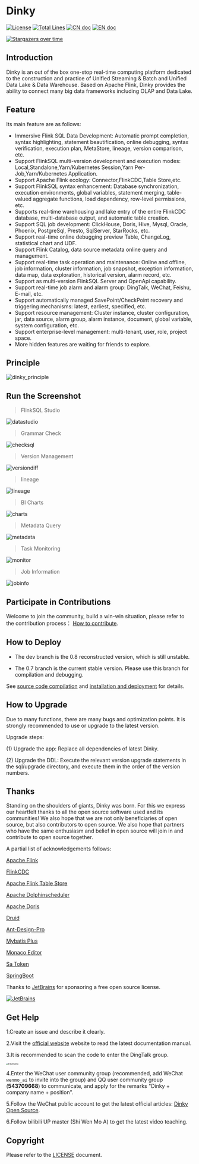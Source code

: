 # Dinky

[![License](https://img.shields.io/badge/license-Apache%202-4EB1BA.svg)](https://www.apache.org/licenses/LICENSE-2.0.html)
[![Total Lines](https://tokei.rs/b1/github/DataLinkDC/dinky?category=lines)](https://github.com/DataLinkDC/dinky)
[![CN doc](https://img.shields.io/badge/文档-中文版-blue.svg)](README_zh_CN.md)
[![EN doc](https://img.shields.io/badge/document-English-blue.svg)](README.md)

[![Stargazers over time](https://starchart.cc/DataLinkDC/dinky.svg)](https://starchart.cc/DataLinkDC/dinky)

## Introduction

Dinky is an out of the box one-stop real-time computing platform dedicated to the construction and practice of Unified Streaming & Batch and Unified Data Lake & Data Warehouse. Based on Apache Flink, Dinky provides the ability to connect many big data frameworks including OLAP and Data Lake.

## Feature

Its main feature are as follows:

- Immersive Flink SQL Data Development: Automatic prompt completion, syntax highlighting, statement beautification, online debugging, syntax verification, execution plan, MetaStore, lineage, version comparison, etc.
- Support FlinkSQL multi-version development and execution modes: Local,Standalone,Yarn/Kubernetes Session,Yarn Per-Job,Yarn/Kubernetes Application.
- Support Apache Flink ecology: Connector,FlinkCDC,Table Store,etc.
- Support FlinkSQL syntax enhancement: Database synchronization, execution environments, global variables, statement merging, table-valued aggregate functions, load dependency, row-level permissions, etc.
- Supports real-time warehousing and lake entry of the entire FlinkCDC database, multi-database output, and automatic table creation.
- Support SQL job development: ClickHouse, Doris, Hive, Mysql, Oracle, Phoenix, PostgreSql, Presto, SqlServer, StarRocks, etc.
- Support real-time online debugging preview Table, ChangeLog, statistical chart and UDF.
- Support Flink Catalog, data source metadata online query and management.
- Support real-time task operation and maintenance: Online and offline, job information, cluster information, job snapshot, exception information, data map, data exploration, historical version, alarm record, etc.
- Support as multi-version FlinkSQL Server and OpenApi capability.
- Support real-time job alarm and alarm group: DingTalk, WeChat, Feishu, E-mail, etc.
- Support automatically managed SavePoint/CheckPoint recovery and triggering mechanisms: latest, earliest, specified, etc.
- Support resource management: Cluster instance, cluster configuration, jar, data source, alarm group, alarm instance, document, global variable, system configuration, etc.
- Support enterprise-level management: multi-tenant, user, role, project space.
- More hidden features are waiting for friends to explore.

## Principle

![dinky_principle](https://raw.githubusercontent.com/DataLinkDC/dinky/dev/images/main/dinky_principle.png)

## Run the Screenshot

> FlinkSQL Studio

![datastudio](https://raw.githubusercontent.com/DataLinkDC/dinky/dev/images/070/datastudio.png)

> Grammar Check

![checksql](https://raw.githubusercontent.com/DataLinkDC/dinky/dev/images/070/checksql.png)

> Version Management

![versiondiff](https://raw.githubusercontent.com/DataLinkDC/dinky/dev/images/070/versiondiff.png)

> lineage

![lineage](https://raw.githubusercontent.com/DataLinkDC/dinky/dev/images/070/lineage.png)

> BI Charts

![charts](https://raw.githubusercontent.com/DataLinkDC/dinky/dev/images/070/charts.png)

> Metadata Query

![metadata](https://raw.githubusercontent.com/DataLinkDC/dinky/dev/images/070/metadata.png)

> Task Monitoring

![monitor](https://raw.githubusercontent.com/DataLinkDC/dinky/dev/images/070/monitor.png)

> Job Information

![jobinfo](https://raw.githubusercontent.com/DataLinkDC/dinky/dev/images/070/jobinfo.png)

## Participate in Contributions

Welcome to join the community, build a win-win situation, please refer to the contribution process： [How to contribute](https://github.com/DataLinkDC/dinky/blob/dev/docs/docs/developer_guide/contribution/how_contribute.md).

## How to Deploy

- The dev branch is the 0.8 reconstructed version, which is still unstable.

- The 0.7 branch is the current stable version. Please use this branch for compilation and debugging.

See [source code compilation](https://github.com/DataLinkDC/dinky/blob/dev/docs/docs/deploy_guide/compile.mdx) and [installation and deployment](https://github.com/DataLinkDC/dinky/blob/dev/docs/docs/deploy_guide/deploy.mdx) for details.

## How to Upgrade

Due to many functions, there are many bugs and optimization points. It is strongly recommended to use or upgrade to the latest version.

Upgrade steps:

(1) Upgrade the app: Replace all dependencies of latest Dinky.

(2) Upgrade the DDL: Execute the relevant version upgrade statements in the sql/upgrade directory, and execute them in the order of the version numbers.

## Thanks

Standing on the shoulders of giants, Dinky was born. For this we express our heartfelt thanks to all the open source software used and its communities! We also hope that we are not only beneficiaries of open source, but also contributors to open source. We also hope that partners who have the same enthusiasm and belief in open source will join in and contribute to open source together.

A partial list of acknowledgements follows:

[Apache Flink](https://github.com/apache/flink)

[FlinkCDC](https://github.com/ververica/flink-cdc-connectors)

[Apache Flink Table Store](https://github.com/apache/flink-table-store)

[Apache Dolphinscheduler](https://github.com/apache/dolphinscheduler)

[Apache Doris](https://github.com/apache/doris)

[Druid](https://github.com/alibaba/druid)

[Ant-Design-Pro](https://github.com/ant-design/ant-design-pro)

[Mybatis Plus](https://github.com/baomidou/mybatis-plus)

[Monaco Editor](https://github.com/Microsoft/monaco-editor)

[Sa Token](https://github.com/dromara/Sa-Token)

[SpringBoot]()

Thanks to [JetBrains](https://www.jetbrains.com/?from=dlink) for sponsoring a free open source license.

[![JetBrains](https://raw.githubusercontent.com/DataLinkDC/dinky/dev/images/main/jetbrains.svg)](https://www.jetbrains.com/?from=dlink)

## Get Help

1.Create an issue and describe it clearly.

2.Visit the [official website](http://www.dlink.top/#/) website to read the latest documentation manual.

3.It is recommended to scan the code to enter the DingTalk group.

<img src="https://raw.githubusercontent.com/DataLinkDC/dinky/dev/images/main/dinkydingding.jpg" alt="dinkydingding" style="zoom:30%;" />

4.Enter the WeChat user community group (recommended, add WeChat `wenmo_ai` to invite into the group) and QQ user community group (**543709668**) to communicate, and apply for the remarks "Dinky + company name + position".

5.Follow the WeChat public account to get the latest official articles: [Dinky Open Source](https://mmbiz.qpic.cn/mmbiz_jpg/dyicwnSlTFTp6w4PuJruFaLV6uShCJDkzqwtnbQJrQ90yKDuuIC8tyMU5DK69XZibibx7EPPBRQ3ic81se5UQYs21g/0?wx_fmt=jpeg).

6.Follow bilibili UP master (Shi Wen Mo A) to get the latest video teaching.

## Copyright

Please refer to the [LICENSE](https://github.com/DataLinkDC/dinky/blob/dev/LICENSE) document.

